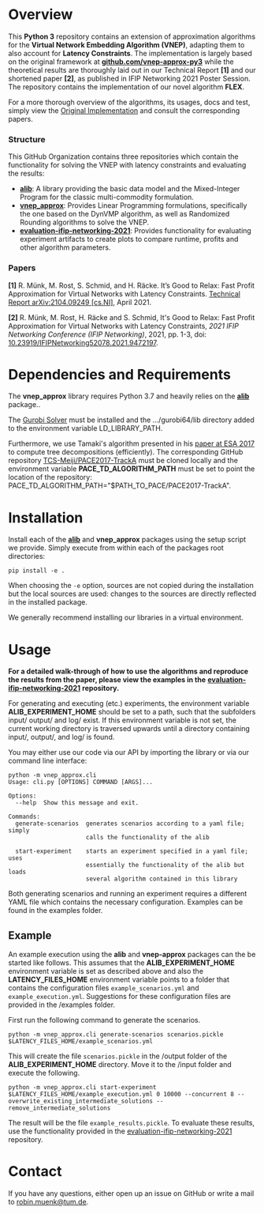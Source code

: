 
# Overview

This **Python 3** repository contains an extension of approximation algorithms for the **Virtual Network Embedding Algorithm (VNEP)**, adapting them to also account for **Latency Constraints**. The implementation is largely based on the original framework at **[github.com/vnep-approx-py3](https://github.com/vnep-approx-py3)** while the theoretical results are thoroughly laid out in our Technical Report **[1]** and our shortened paper **[2]**, as published in IFIP Networking 2021 Poster Session. The repository contains the implementation of our novel algorithm **FLEX**.

For a more thorough overview of the algorithms, its usages, docs and test, simply view the [Original Implementation](https://github.com/vnep-approx-py3) and consult the corresponding papers.

### Structure

This GitHub Organization contains three repositories which contain the functionality for solving the VNEP with latency constraints and evaluating the results: 

- **[alib](https://github.com/vnep-approx-latency/alib)**: A library providing the basic data model and the Mixed-Integer Program for the classic multi-commodity formulation.
- **[vnep_approx](https://github.com/vnep-approx-latency/vnep-approx)**: Provides Linear Programming formulations, specifically the one based on the DynVMP algorithm, as well as Randomized Rounding algorithms to solve the VNEP.
- **[evaluation-ifip-networking-2021](https://github.com/vnep-approx-latency/evaluation-ifip-networking-2021)**: Provides functionality for evaluating experiment artifacts to create plots to compare runtime, profits and other algorithm parameters.

### Papers

**[1]** R. Münk, M. Rost, S. Schmid, and H. Räcke. It’s Good to Relax: Fast Profit Approximation for Virtual Networks with Latency Constraints. [Technical Report arXiv:2104.09249 [cs.NI]](https://arxiv.org/abs/2104.09249), April 2021.

**[2]** R. Münk, M. Rost, H. Räcke and S. Schmid, It's Good to Relax: Fast Profit Approximation for Virtual Networks with Latency Constraints, *2021 IFIP Networking Conference (IFIP Networking)*, 2021, pp. 1-3, doi: [10.23919/IFIPNetworking52078.2021.9472197](https://ieeexplore.ieee.org/document/9472197).


# Dependencies and Requirements

The **vnep_approx** library requires Python 3.7 and heavily relies on the **[alib](https://github.com/vnep-approx-latency/alib)** package..

The [Gurobi Solver](https://www.gurobi.com/) must be installed and the .../gurobi64/lib directory added to the environment variable LD_LIBRARY_PATH.

Furthermore, we use Tamaki's algorithm presented in his [paper at ESA 2017](http://drops.dagstuhl.de/opus/volltexte/2017/7880/pdf/LIPIcs-ESA-2017-68.pdf) to compute tree decompositions (efficiently). The corresponding GitHub repository [TCS-Meiji/PACE2017-TrackA](https://github.com/TCS-Meiji/PACE2017-TrackA) must be cloned locally and the environment variable **PACE_TD_ALGORITHM_PATH** must be set to point the location of the repository: PACE_TD_ALGORITHM_PATH="$PATH_TO_PACE/PACE2017-TrackA".

# Installation

Install each of the **[alib](https://github.com/vnep-approx-latency/alib)** and **vnep_approx** packages using the setup script we provide. Simply execute from within each of the packages root directories: 

```
pip install -e .
```

When choosing the `-e` option, sources are not copied during the installation but the local sources are used: changes to the sources are directly reflected in the installed package.

We generally recommend installing our libraries in a virtual environment.

# Usage

**For a detailed walk-through of how to use the algorithms and reproduce the results from the paper, please view the examples in the** [**evaluation-ifip-networking-2021**](https://github.com/vnep-approx-latency/evaluation-ifip-networking-2021) **repository.**

For generating and executing (etc.) experiments, the environment variable **ALIB_EXPERIMENT_HOME** should be set to a path, such that the subfolders input/ output/ and log/ exist. If this environment variable is not set, the current working directory is traversed upwards until a directory containing input/, output/, and log/ is found.

You may either use our code via our API by importing the library or via our command line interface:

```
python -m vnep_approx.cli                                                                                     
Usage: cli.py [OPTIONS] COMMAND [ARGS]...

Options:
  --help  Show this message and exit.

Commands:
  generate-scenarios  generates scenarios according to a yaml file; simply
                      calls the functionality of the alib

  start-experiment    starts an experiment specified in a yaml file; uses
                      essentially the functionality of the alib but loads
                      several algorithm contained in this library
```

Both generating scenarios and running an experiment requires a different YAML file which contains the necessary configuration. Examples can be found in the examples folder.

## Example 

An example execution using the **alib** and **vnep-approx** packages can the be started like follows. This assumes that the **ALIB_EXPERIMENT_HOME** environment variable is set as described above and also the **LATENCY_FILES_HOME**  environment variable points to a folder that contains the configuration files `example_scenarios.yml` and `example_execution.yml`. Suggestions for these configuration files are provided in the /examples folder. 

First run the following command to generate the scenarios.

````
python -m vnep_approx.cli generate-scenarios scenarios.pickle $LATENCY_FILES_HOME/example_scenarios.yml
````

This will create the file `scenarios.pickle` in the /output folder of the **ALIB_EXPERIMENT_HOME** directory. Move it to the /input folder and execute the following.

````
python -m vnep_approx.cli start-experiment $LATENCY_FILES_HOME/example_execution.yml 0 10000 --concurrent 8 --overwrite_existing_intermediate_solutions --remove_intermediate_solutions
````

The result will be the file `example_results.pickle`. To evaluate these results, use the functionality provided in the  [evaluation-ifip-networking-2021](https://github.com/vnep-approx-latency/evaluation-ifip-networking-2021) repository.

# Contact

If you have any questions, either open up an issue on GitHub or write a mail to [robin.muenk@tum.de](mailto:robin.muenk@tum.de).

